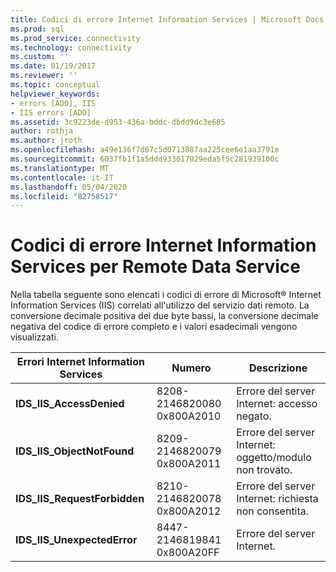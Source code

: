```yaml
---
title: Codici di errore Internet Information Services | Microsoft Docs
ms.prod: sql
ms.prod_service: connectivity
ms.technology: connectivity
ms.custom: ''
ms.date: 01/19/2017
ms.reviewer: ''
ms.topic: conceptual
helpviewer_keywords:
- errors [ADO], IIS
- IIS errors [ADO]
ms.assetid: 3c9223de-d953-436a-bddc-dbdd9dc3e685
author: rothja
ms.author: jroth
ms.openlocfilehash: a49e136f7d67c5d0713087aa225cee6e1aa3791e
ms.sourcegitcommit: 6037fb1f1a5ddd933017029eda5f5c281939100c
ms.translationtype: MT
ms.contentlocale: it-IT
ms.lasthandoff: 05/04/2020
ms.locfileid: "82758517"
---
```

# <a name="internet-information-services-error-codes-for-remote-data-service"></a>Codici di errore Internet Information Services per Remote Data Service
Nella tabella seguente sono elencati i codici di errore di Microsoft® Internet Information Services (IIS) correlati all'utilizzo del servizio dati remoto. La conversione decimale positiva dei due byte bassi, la conversione decimale negativa del codice di errore completo e i valori esadecimali vengono visualizzati.

|Errori Internet Information Services|Numero|Descrizione|
|------------------------------------------|------------|-----------------|
|**IDS_IIS_AccessDenied**|8208-2146820080 0x800A2010|Errore del server Internet: accesso negato.|
|**IDS_IIS_ObjectNotFound**|8209-2146820079 0x800A2011|Errore del server Internet: oggetto/modulo non trovato.|
|**IDS_IIS_RequestForbidden**|8210-2146820078 0x800A2012|Errore del server Internet: richiesta non consentita.|
|**IDS_IIS_UnexpectedError**|8447-2146819841 0x800A20FF|Errore del server Internet.|
